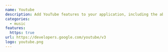 ```yaml
---
name: Youtube
description: Add YouTube features to your application, including the ability to upload videos, create and manage playlists, and more.
categories:
  - music
features:
  https: true
url: https://developers.google.com/youtube/v3
logo: youtube.png
---
```

